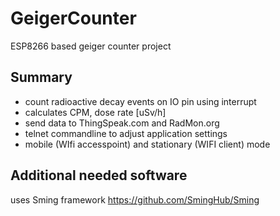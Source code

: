 # GeigerCounter
ESP8266 based geiger counter project

## Summary
* count radioactive decay events on IO pin using interrupt
* calculates CPM, dose rate [uSv/h] 
* send data to ThingSpeak.com and RadMon.org
* telnet commandline to adjust application settings
* mobile (WIfi accesspoint) and stationary (WIFI client) mode 

## Additional needed software
uses Sming framework https://github.com/SmingHub/Sming
